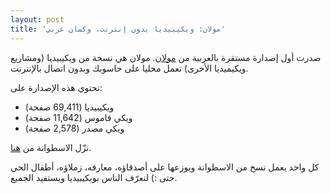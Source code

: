 ```yaml
---
layout: post
title: 'مولان: ويكيبيديا بدون إنترنت، وكمان عربي'
---
```

صدرت أول إصدارة مستقرة بالعربية من [مولان](http://www.moulinwiki.org). مولان هي نسخة من ويكيبيديا (ومشاريع ويكيميديا الأخرى) تعمل محليا على حاسوبك وبدون اتصال بالإنترنت. 

تحتوي هذه الإصدارة على:
* ويكيبيديا (69,411 صفحة)
* ويكي قاموس (11,642 صفحة)
* ويكي مصدر (2,578 صفحة)

نزّل الاسطوانة من [هنا](http://reg.kiwix.org/download/ar).

كل واحد يعمل نسخ من الاسطوانة ويوزعها على أصدقاؤه، معارفه، زملاؤه، أطفال الحي حتى :) لنعرّف الناس بويكيبيديا ويستفيد الجميع.
